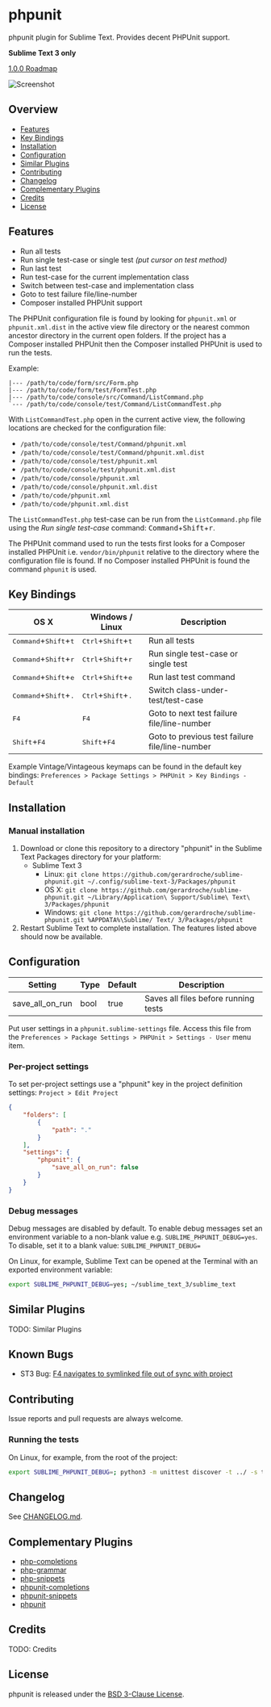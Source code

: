 # phpunit

phpunit plugin for Sublime Text. Provides decent PHPUnit support.

**Sublime Text 3 only**

[1.0.0 Roadmap](https://github.com/gerardroche/sublime-phpunit/issues/1)

![Screenshot](screenshot.png)

## Overview

* [Features](#features)
* [Key Bindings](#key-bindings)
* [Installation](#installation)
* [Configuration](#configuration)
* [Similar Plugins](#similar-plugins)
* [Contributing](#contributing)
* [Changelog](#changelog)
* [Complementary Plugins](#complementary-plugins)
* [Credits](#credits)
* [License](#license)

## Features

* Run all tests
* Run single test-case or single test *(put cursor on test method)*
* Run last test 
* Run test-case for the current implementation class
* Switch between test-case and implementation class
* Goto to test failure file/line-number
* Composer installed PHPUnit support

The PHPUnit configuration file is found by looking for `phpunit.xml` or `phpunit.xml.dist` in the active view file directory or the nearest common ancestor directory in the current open folders. If the project has a Composer installed PHPUnit then the Composer installed PHPUnit is used to run the tests.

Example:

    |--- /path/to/code/form/src/Form.php
    |--- /path/to/code/form/test/FormTest.php
    |--- /path/to/code/console/src/Command/ListCommand.php
    `--- /path/to/code/console/test/Command/ListCommandTest.php

With `ListCommandTest.php` open in the current active view, the following locations are checked for the configuration file:

* `/path/to/code/console/test/Command/phpunit.xml`
* `/path/to/code/console/test/Command/phpunit.xml.dist`
* `/path/to/code/console/test/phpunit.xml`
* `/path/to/code/console/test/phpunit.xml.dist`
* `/path/to/code/console/phpunit.xml`
* `/path/to/code/console/phpunit.xml.dist`
* `/path/to/code/phpunit.xml`
* `/path/to/code/phpunit.xml.dist`

The `ListCommandTest.php` test-case can be run from the `ListCommand.php` file using the *Run single test-case* command: <kbd>Command</kbd>+<kbd>Shift</kbd>+<kbd>r</kbd>.

The PHPUnit command used to run the tests first looks for a Composer installed PHPUnit i.e. `vendor/bin/phpunit` relative to the directory where the configuration file is found. If no Composer installed PHPUnit is found the command `phpunit` is used.

## Key Bindings

| OS X | Windows / Linux | Description |
|------|-----------------|--------------|
| <kbd>Command</kbd>+<kbd>Shift</kbd>+<kbd>t</kbd> | <kbd>Ctrl</kbd>+<kbd>Shift</kbd>+<kbd>t</kbd> | Run all tests |
| <kbd>Command</kbd>+<kbd>Shift</kbd>+<kbd>r</kbd> | <kbd>Ctrl</kbd>+<kbd>Shift</kbd>+<kbd>r</kbd> | Run single test-case or single test |
| <kbd>Command</kbd>+<kbd>Shift</kbd>+<kbd>e</kbd> | <kbd>Ctrl</kbd>+<kbd>Shift</kbd>+<kbd>e</kbd> | Run last test command |
| <kbd>Command</kbd>+<kbd>Shift</kbd>+<kbd>.</kbd> | <kbd>Ctrl</kbd>+<kbd>Shift</kbd>+<kbd>.</kbd> | Switch class-under-test/test-case |
| <kbd>F4</kbd> | <kbd>F4</kbd> | Goto to next test failure file/line-number |
| <kbd>Shift</kbd>+<kbd>F4</kbd> | <kbd>Shift</kbd>+<kbd>F4</kbd> | Goto to previous test failure file/line-number |

Example Vintage/Vintageous keymaps can be found in the default key bindings: `Preferences > Package Settings > PHPUnit > Key Bindings - Default`

## Installation

### Manual installation

1. Download or clone this repository to a directory "phpunit" in the Sublime Text Packages directory for your platform:
    * Sublime Text 3
        - Linux: `git clone https://github.com/gerardroche/sublime-phpunit.git ~/.config/sublime-text-3/Packages/phpunit`
        - OS X: `git clone https://github.com/gerardroche/sublime-phpunit.git ~/Library/Application\ Support/Sublime\ Text\ 3/Packages/phpunit`
        - Windows: `git clone https://github.com/gerardroche/sublime-phpunit.git %APPDATA%\Sublime/ Text/ 3/Packages/phpunit`
2. Restart Sublime Text to complete installation. The features listed above should now be available.

## Configuration

| Setting | Type | Default | Description |
|---------|------|---------|-------------|
| save_all_on_run | bool | true | Saves all files before running tests |

Put user settings in a `phpunit.sublime-settings` file. Access this file from the `Preferences > Package Settings > PHPUnit > Settings - User` menu item.

### Per-project settings

To set per-project settings use a "phpunit" key in the project definition settings: `Project > Edit Project`

```json
{
    "folders": [
        {
            "path": "."
        }
    ],
    "settings": {
        "phpunit": {
            "save_all_on_run": false
        }
    }
}
```

### Debug messages

Debug messages are disabled by default. To enable debug messages set an environment variable to a non-blank value e.g. `SUBLIME_PHPUNIT_DEBUG=yes`. To disable, set it to a blank value: `SUBLIME_PHPUNIT_DEBUG=`

On Linux, for example, Sublime Text can be opened at the Terminal with an exported environment variable:

```sh
export SUBLIME_PHPUNIT_DEBUG=yes; ~/sublime_text_3/sublime_text
```

## Similar Plugins

TODO: Similar Plugins

## Known Bugs

* ST3 Bug: [F4 navigates to symlinked file out of sync with project](https://github.com/SublimeTextIssues/Core/issues/611)

## Contributing

Issue reports and pull requests are always welcome.

### Running the tests

On Linux, for example, from the root of the project:

```sh
export SUBLIME_PHPUNIT_DEBUG=; python3 -m unittest discover -t ../ -s tests/ --verbose
```

## Changelog

See [CHANGELOG.md](CHANGELOG.md).

## Complementary Plugins

* [php-completions]
* [php-grammar]
* [php-snippets]
* [phpunit-completions]
* [phpunit-snippets]
* [phpunit]

## Credits

TODO: Credits

## License

phpunit is released under the [BSD 3-Clause License][license].

[license]: LICENSE
[Package Control]: https://packagecontrol.io
[php-completions]: https://github.com/gerardroche/sublime-phpck
[php-fig]: http://www.php-fig.org
[php-grammar]: https://github.com/gerardroche/sublime-php-grammar
[php-snippets]: https://github.com/gerardroche/sublime-php-snippets
[phpunit-completions]: https://github.com/gerardroche/sublime-phpunitck
[phpunit-snippets]: https://github.com/gerardroche/sublime-phpunit-snippets
[phpunit]: https://github.com/gerardroche/sublime-phpunit
[semver]: http://semver.org
